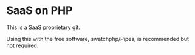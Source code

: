 # SaaS on PHP
This is a SaaS proprietary git.

Using this with the free software, swatchphp/Pipes, is recommended but not required.
